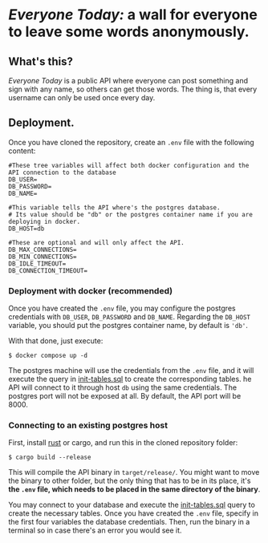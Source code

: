 # *Everyone Today:* a wall for everyone to leave some words anonymously.

## What's this?
*Everyone Today* is a public API where everyone can post something and sign with 
any name, so others can get those words. The thing is, that every username can only 
be used once every day.

## Deployment.
Once you have cloned the repository, create an ``.env`` file with the following content:
````dotenv
#These tree variables will affect both docker configuration and the API connection to the database
DB_USER=
DB_PASSWORD=
DB_NAME=

#This variable tells the API where's the postgres database. 
# Its value should be "db" or the postgres container name if you are deploying in docker.
DB_HOST=db

#These are optional and will only affect the API.
DB_MAX_CONNECTIONS=
DB_MIN_CONNECTIONS=
DB_IDLE_TIMEOUT=
DB_CONNECTION_TIMEOUT=
````
### Deployment with docker (recommended)
Once you have created the ``.env`` file, you may configure the postgres credentials with `DB_USER`, ``DB_PASSWORD`` and ``DB_NAME``.
Regarding the ``DB_HOST`` variable, you should put the postgres container name, by default is `'db'`.

With that done, just execute:
````shell
$ docker compose up -d
````
The postgres machine will use the credentials from the `.env` file, and it will execute the query in [init-tables.sql](https://github.com/Splashling1789/everyonetoday-api/blob/master/sql/init-tables.sql) to create the corresponding tables.
he API will connect to it through host `db` using the same credentials. 
The postgres port will not be exposed at all. By default, the API port will be 8000.

###  Connecting to an existing postgres host
First, install [rust](https://www.rust-lang.org/learn/get-started) or cargo, and run this in the cloned repository folder:
```shell
$ cargo build --release
```
This will compile the API binary in `target/release/`. You might want to move the binary to other folder, but the only thing that has to be in its place, it's **the `.env` file, which needs to be placed in the same directory of the binary**.

You may connect to your database and execute the [init-tables.sql](https://github.com/Splashling1789/everyonetoday-api/blob/master/sql/init-tables.sql) query to create the necessary tables.
Once you have created the ``.env`` file, specify in the first four variables the database credentials.
Then, run the binary in a terminal so in case there's an error you would see it.